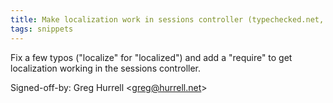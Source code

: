 ```yaml
---
title: Make localization work in sessions controller (typechecked.net, 56951c3)
tags: snippets
---
```


Fix a few typos ("localize" for "localized") and add a "require" to get localization working in the sessions controller.

Signed-off-by: Greg Hurrell &lt;greg@hurrell.net&gt;
